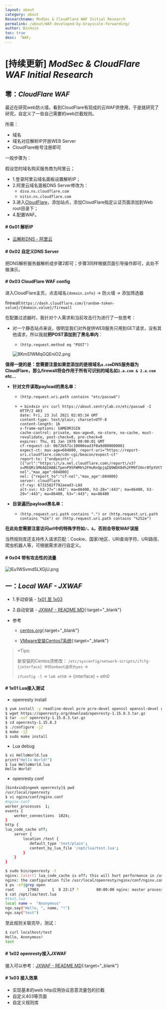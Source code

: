 ```yaml
---
layout: about
category: about
Researchname: ModSec & CloudFlare WAF Initial Research
permalink: /about/WAF-developed-by-Grayscale-forwarding/
author: Bin4xin
toc: true
desc: 「WAF」
---
```


# [持续更新] *ModSec & CloudFlare WAF Initial Research*

## 零：*CloudFlare WAF*

最近在研究web防火墙，看到CloudFlare有现成的云WAF供使用，于是就研究了研究，自定义了一些自己需要的web拦截规则。

所需：

- 域名
- 域名对应解析IP开放WEB Server
- CloudFlare帐号注册即可


一般步骤为：

假设您的域名购买服务商为阿里云；

- 1.登录阿里云域名面板设置解析IP；
- 2.阿里云域名面板DNS Server修改为：
  - `diva.ns.cloudflare.com`
  - `nitin.ns.cloudflare.com`
- 3.进入[CloudFlare](https://www.cloudflare.com/zh-cn/)，添加站点，添加CloudFlare指定认证页面添加到Web root目录下；
- 4.配置WAF。

#### # 0x01 解析IP
- [云解析DNS - 阿里云](https://about.aliyun.com/document_detail/29716.html)

#### # 0x02 自定义DNS Server
把DNS解析服务器解析成步骤2即可；步骤3同样根据页面引导操作即可，此处不做演示。

#### # 0x03 CloudFlare WAF config

进入CloudFlare主页，点击域名`{domain.info}` -> 防火墙 -> 添加筛选器

firewall:`https://dash.cloudflare.com/{random-token-value}/{domain.value}/firewall`

在配置过滤器时，我针对个人需求和当前攻击行为进行了一些思考：

- 对一个静态站点来说，很明显我们对外提供WEB服务只用到GET请求，没有其他请求，所以我就**把POST添加到了黑名单内**：

	- `(http.request.method eq "POST")`

	![8KmS1WMqGQEniO2.png]({{site.PicturesLinks_Domain}}/images/2022/02/20/8KmS1WMqGQEniO2.png)

**值得一提的是：您需要注意如果您添加的是根域名`a.com`DNS服务器为CloudFlare，那么firewall将会作用于所有可识别的域名如`1.a.com & 2.a.com` etc...**

- **针对文件读取payload的黑名单：**

	- `(http.request.uri.path contains "etc/passwd")`
    - 
        ```
        ➜ bin4xin src curl https://about.sentrylab.cn/etc/passwd -I
        HTTP/2 403
        date: Fri, 23 Jul 2021 02:05:34 GMT
        content-type: text/plain; charset=UTF-8
        content-length: 16
        x-frame-options: SAMEORIGIN
        cache-control: private, max-age=0, no-store, no-cache, must-revalidate, post-check=0, pre-check=0
        expires: Thu, 01 Jan 1970 00:00:01 GMT
        cf-request-id: 0b72b571c10000ead3f0a9d000000001
        expect-ct: max-age=604800, report-uri="https://report-uri.cloudflare.com/cdn-cgi/beacon/expect-ct"
        report-to: {"endpoints":[{"url":"https:\/\/a.nel.cloudflare.com\/report\/v3?s=M5QRiSM6AQIHABiTpenP95FWMk%2FHuRnQpjqIQ9WDX0d%2FM9fI6nr0TpYUtThWUa64GPpRP%2Baubtxi4kHZ7UYNvA%2BXuhkeX73zKJLD6JtsWWRb96yS3KbdotjjJMqBX6%2F9DFUFfQU%3D"}],"group":"cf-nel","max_age":604800}
        nel: {"report_to":"cf-nel","max_age":604800}
        server: cloudflare
        cf-ray: 6731582f792aead3-LAX
        alt-svc: h3-27=":443"; ma=86400, h3-28=":443"; ma=86400, h3-29=":443"; ma=86400, h3=":443"; ma=86400
        ```

- **目录遍历payload黑名单：**

	- `(http.request.uri.path contains ".") or (http.request.uri.path contains "%2e") or (http.request.uri.path contains "%252e")`


**在此处您需要注意访问url中的特殊字符如`/`、`&`，否则会导致WAF误报**

当然规则库还支持传入请求匹配：Cookie、国家/地区、URI查询字符、URI路径、爬虫机器人等，可根据需求进行自定义。

#### # 0x04 带有攻击性的流量

![lEu1WSvmd5LXGjU.png]({{site.PicturesLinks_Domain}}/images/2022/02/20/lEu1WSvmd5LXGjU.png)

## 一：*Local WAF - JXWAF*

- 1.手动安装 - [1x01 至 1x03](#-1x01-lua%E6%8E%A5%E5%85%A5%E6%B5%8B%E8%AF%95)
- 2.自动安装 - [JXWAF - README.MD](https://github.com/jx-sec/jxwaf/blob/master/README.md#%E7%AE%A1%E7%90%86%E4%B8%AD%E5%BF%83%E9%83%A8%E7%BD%B2){:target="_blank"}

- 参考
	- [centos.org](http://isoredirect.centos.org/centos/8/isos/x86_64/){:target="_blank"}

	- [VMware安装Centos7系统](https://blog.csdn.net/renfeigui0/article/details/102499358){:target="_blank"}


> *Tips:
> 
> 新安装的Centos须修改：
> `/etc/sysconfig/network-scripts/ifcfg-{interface} 中的onboot选项为yes` ->
>
> `ifconfig -l` -> `lo0 eth0` ->  {interface} = eth0
> 

#### # 1x01 Lua接入测试

- openresty install

```bash
$ yum install -y readline-devel pcre pcre-devel openssl openssl-devel gcc curl GeoIP-devel wget perl
$ wget https://openresty.org/download/openresty-1.15.8.3.tar.gz 
$ tar -xvf openresty-1.15.8.3.tar.gz 
$ cd openresty-1.15.8.3 
$ ./configure -j2 
$ make -j2 
$ sudo make install
```
- Lua debug

```bash
$ vi HelloWorld.lua
print("Hello World!")
$ lua HelloWorld.lua
Hello World!
```
- openresty conf

```bash
[bin4xin@ingeek openresty]$ pwd
/usr/local/openresty
$ vi nginx/conf/nginx.conf
#nginx.conf
worker_processes  1;
events {
    worker_connections  1024;
}
http {
lua_code_cache off;
    server {
        location /test {
           default_type 'text/plain';
           content_by_lua_file '/opt/lua/test.lua';
        }
    }
}

$ sudo bin/openresty -t
nginx: [alert] lua_code_cache is off; this will hurt performance in /usr/local/openresty/nginx/conf/nginx.conf:39
nginx: the configuration file /usr/local/openresty/nginx/conf/nginx.conf syntax is ok
$ ps -ef|grep open
root      17903      1  0 23:17 ?        00:00:00 nginx: master process bin/openresty
$ cat /opt/lua/test.lua
#test.lua
local name =  "Anonymous"
ngx.say("Hello, ", name, "!")
ngx.say("test")
```
至此规则关联完毕，测试：
```bash
$ curl localhost/test
Hello, Anonymous!
test
```

#### # 1x02 openresty接入JXWAF

接入可以参考：[JXWAF - README.MD](https://github.com/jx-sec/jxwaf/blob/master/README.md#%E7%AE%A1%E7%90%86%E4%B8%AD%E5%BF%83%E9%83%A8%E7%BD%B2){:target="_blank"}


#### # 1x03 接入效果

- 实现基本的web http应用协议恶意流量包的拦截
- 自定义403等页面
- 自定义规则库
